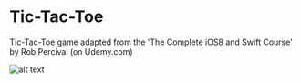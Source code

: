 # Tic-Tac-Toe
Tic-Tac-Toe game adapted from the 'The Complete iOS8 and Swift Course' by Rob Percival (on Udemy.com)

![alt text](http://i.imgur.com/HSJ2VYe.gif "Tic-Tac-Toe")
